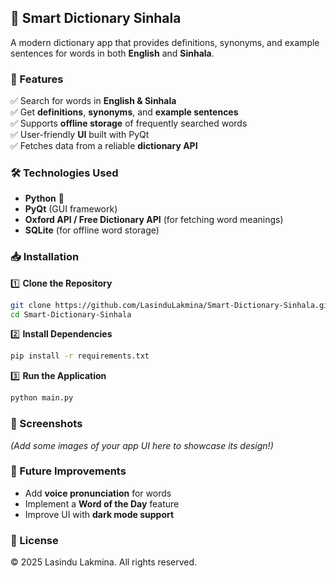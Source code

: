 ## 📖 Smart Dictionary Sinhala  
A modern dictionary app that provides definitions, synonyms, and example sentences for words in both **English** and **Sinhala**.  

### 🚀 Features  
✅ Search for words in **English & Sinhala**  
✅ Get **definitions**, **synonyms**, and **example sentences**  
✅ Supports **offline storage** of frequently searched words  
✅ User-friendly **UI** built with PyQt  
✅ Fetches data from a reliable **dictionary API**  

### 🛠 Technologies Used  
- **Python** 🐍  
- **PyQt** (GUI framework)  
- **Oxford API / Free Dictionary API** (for fetching word meanings)  
- **SQLite** (for offline word storage)  

### 📥 Installation  
1️⃣ **Clone the Repository**  
```bash
git clone https://github.com/LasinduLakmina/Smart-Dictionary-Sinhala.git
cd Smart-Dictionary-Sinhala
```  
2️⃣ **Install Dependencies**  
```bash
pip install -r requirements.txt
```  
3️⃣ **Run the Application**  
```bash
python main.py
```  

### 📸 Screenshots  
_(Add some images of your app UI here to showcase its design!)_  

### 📌 Future Improvements  
- Add **voice pronunciation** for words  
- Implement a **Word of the Day** feature  
- Improve UI with **dark mode support**  

### 📝 License  
© 2025 Lasindu Lakmina. All rights reserved.  
